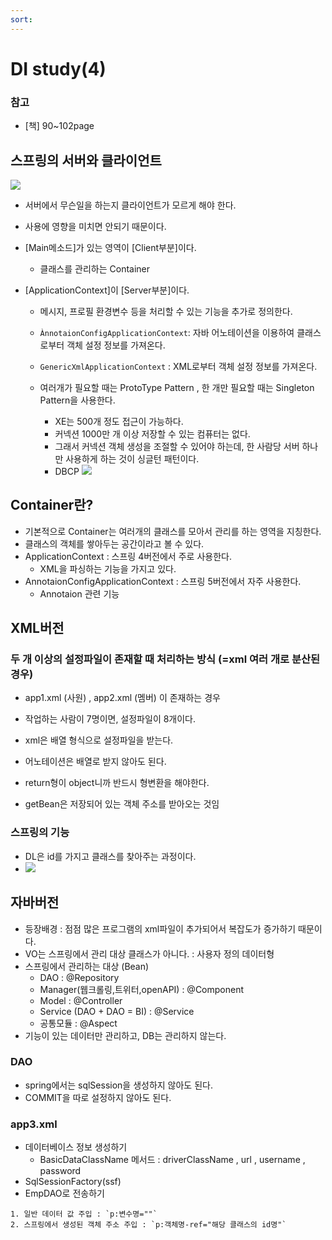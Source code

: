 ```yaml
---
sort:
---
```


# DI study(4)

### 참고
- [책] 90~102page

## 스프링의 서버와 클라이언트
![](https://img1.daumcdn.net/thumb/R800x0/?scode=mtistory2&fname=https%3A%2F%2Ft1.daumcdn.net%2Fcfile%2Ftistory%2F247D803A5834FC2C35)

- 서버에서 무슨일을 하는지 클라이언트가 모르게 해야 한다. 
- 사용에 영향을 미치면 안되기 때문이다.

- [Main메소드]가 있는 영역이 [Client부분]이다. 
  - 클래스를 관리하는 Container
 
- [ApplicationContext]이 [Server부분]이다.
  - 메시지, 프로필 환경변수 등을 처리할 수 있는 기능을 추가로 정의한다.
  - `ÀnnotaionConfigApplicationContext`: 자바 어노테이션을 이용하여 클래스로부터 객체 설정 정보를 가져온다.
  - `GenericXmlApplicationContext` : XML로부터 객체 설정 정보를 가져온다.

  - 여러개가 필요할 때는 ProtoType Pattern , 한 개만 필요할 때는 Singleton Pattern을 사용한다.
    - XE는 500개 정도 접근이 가능하다.
    - 커넥션 1000만 개 이상 저장할 수 있는 컴퓨터는 없다. 
    - 그래서 커넥션 객체 생성을 조절할 수 있어야 하는데, 한 사람당 서버 하나만 사용하게 하는 것이 싱글턴 패턴이다. 
    - DBCP 
    ![](https://t1.daumcdn.net/cfile/tistory/21373937580AEF9B37)
  
## Container란?
- 기본적으로 Container는 여러개의 클래스를 모아서 관리를 하는 영역을 지칭한다.
- 클래스의 객체를 쌓아두는 공간이라고 볼 수 있다. 
- ApplicationContext : 스프링 4버전에서 주로 사용한다.
  - XML을 파싱하는 기능을 가지고 있다.
- AnnotaionConfigApplicationContext : 스프링 5버전에서 자주 사용한다.
  - Annotaion 관련 기능



## XML버전

### 두 개 이상의 설정파일이 존재할 때 처리하는 방식 (=xml 여러 개로 분산된 경우)
- app1.xml (사원) , app2.xml (멤버) 이 존재하는 경우
- 작업하는 사람이 7명이면, 설정파일이 8개이다.

- xml은 배열 형식으로 설정파일을 받는다.
- 어노테이션은 배열로 받지 않아도 된다.



- return형이 object니까 반드시 형변환을 해야한다.
- getBean은 저장되어 있는 객체 주소를 받아오는 것임


### 스프링의 기능
- DL은 id를 가지고 클래스를 찾아주는 과정이다.
- ![](https://lh3.googleusercontent.com/proxy/cV-ZFatg64RArNwXlCLFFZf1pQb4PZFN8PCF6OwUWQV7Mg3S2SeLyfKM9G19fWXjN4h9gDWMXvZly64Eq7jQb82QQsnzMjg6nfQzd0mBNzyfPurPJzrbHlcCnKYMrweaiC2mK2ixXNxjQE9nuEPHP2i5oU3p7WuKBWL7YLkwTVHzM334LY73vJI3Y6b51YPqu9fd9JrEExl_R2hD_gKV8Q44A2yFmFKGTr0wRU_sFXD3h83PJPNXVMU1bfO4hm1VVQIwzTKTRQG_ymajHvBuVOd0kSSFFb9HNQ)



## 자바버전
- 등장배경 : 점점 많은 프로그램의 xml파일이 추가되어서 복잡도가 증가하기 때문이다.
- VO는 스프링에서 관리 대상 클래스가 아니다. : 사용자 정의 데이터형
- 스프링에서 관리하는 대상 (Bean)
  - DAO : @Repository
  - Manager(웹크롤링,트위터,openAPI) : @Component
  - Model : @Controller
  - Service (DAO + DAO = BI) : @Service
  - 공통모듈 : @Aspect
- 기능이 있는 데이터만 관리하고, DB는 관리하지 않는다.


### DAO
- spring에서는 sqlSession을 생성하지 않아도 된다.
- COMMIT을 따로 설정하지 않아도 된다. 

### app3.xml
- 데이터베이스 정보 생성하기
  - BasicDataClassName 메서드 : driverClassName , url , username , password
- SqlSessionFactory(ssf)
- EmpDAO로 전송하기

```tip
1. 일반 데이터 값 주입 : `p:변수명=""`
2. 스프링에서 생성된 객체 주소 주입 : `p:객체명-ref="해당 클래스의 id명"`
```


